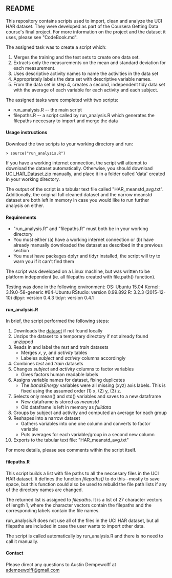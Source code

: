 ## README

This repository contains scripts used to import, clean and analyze the UCI HAR dataset.  They were developed as part of the Coursera Getting Data course's final project.  For more information on the project and the dataset it uses, please see "CodeBook.md".

The assigned task was to create a script which:

1. Merges the training and the test sets to create one data set.
2. Extracts only the measurements on the mean and standard deviation for each measurement.
3. Uses descriptive activity names to name the activities in the data set
4. Appropriately labels the data set with descriptive variable names.
5. From the data set in step 4, creates a second, independent tidy data set with the average of each variable for each activity and each subject.

The assigned tasks were completed with two scripts:

* run_analysis.R -- the main script
* filepaths.R -- a script called by run_analysis.R which generates the filepaths neccesary to import and merge the data

#### **Usage instructions**
Download the two scripts to your working directory and run:

    > source("run_analysis.R")

If you have a working internet connection, the script will attempt to download the dataset automatically.  Otherwise, you should download [UCI_HAR_Dataset.zip](https://d396qusza40orc.cloudfront.net/getdata%2Fprojectfiles%2FUCI%20HAR%20Dataset.zip) manually, and place it in a folder called 'data' created in your working directory.

The output of the script is a tabular text file called "HAR\_meanstd_avg.txt".  Additionally, the original full cleaned dataset and the narrow meanstd dataset are both left in memory in case you would like to run further analysis on either.

#### **Requirements**

* "run_analysis.R" and "filepaths.R" must both be in your working directory
* You must either (a) have a working internet connection or (b) have already manually downloaded the dataset as described in the previous section
* You must have packages dplyr and tidyr installed, the script will try to warn you if it can't find them

The script was developed on a Linux machine, but was written to be platform independent (ie. all filepaths created with file.path() function).

Testing was done in the following environment:
OS: Ubuntu 15.04
Kernel: 3.19.0-58-generic #64-Ubuntu
RStudio: version 0.99.892
R: 3.2.3 (2015-12-10)
dlpyr: version 0.4.3
tidyr: version 0.4.1

#### **run_analysis.R**

In brief, the script performed the following steps:  

1. Downloads the [dataset](https://d396qusza40orc.cloudfront.net/getdata%2Fprojectfiles%2FUCI%20HAR%20Dataset.zip) if not found locally
2. Unzips the dataset to a temporary directory if not already found unzipped
3. Reads in and label the _test_ and _train_ datasets
    * Merges _x_, _y_, and _activity_ tables
    * Labeles _subject_ and _activity_ columns accordingly
4. Combines _test_ and _train_ datasets
5. Changes _subject_ and _activity_ columns to factor variables
    * Gives factors human readable labels
6. Assigns variable names for dataset, fixing duplicates
    * The _bandsEnergy_ variables were all missing (xyz) axis labels.  This is fixed using the assumed order (1) x, (2) y, (3) z.
7. Selects only mean() and std() variables and saves to a new dataframe
    * New dataframe is stored as _meanstd_
    * Old dataframe is left in memory as _fulldata_
8. Groups by subject and activity and computed an average for each group
9. Reshapes into a narrow dataset
    * Gathers variables into one one column and converts to factor variable
    * Puts averages for each variable/group in a second new column
10. Exports to the tabular text file: "HAR_meanstd_avg.txt"

For more details, please see comments within the script itself.

#### **filepaths.R**
This script builds a list with file paths to all the neccesary files in the UCI HAR dataset.  It defines the function _filepaths()_ to do this--mostly to save space, but this function could also be used to rebuild the file path lists if any of the directory names are changed.

The returned list is assigned to _filepaths_.  It is a list of 27 character vectors of length 1, where the character vectors contain the filepaths and the corresponding labels contain the file names.

run_analysis.R does not use all of the files in the UCI HAR dataset, but all filepaths are included in case the user wants to import other data.

The script is called automatically by run_analysis.R and there is no need to call it manually.

#### **Contact**

Please direct any questions to Austin Dempewolff at adempewolff@gmail.com
